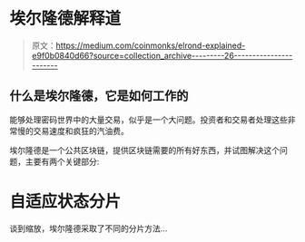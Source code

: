 # 埃尔隆德解释道

> 原文：<https://medium.com/coinmonks/elrond-explained-e9f0b0840d66?source=collection_archive---------26----------------------->

## 什么是埃尔隆德，它是如何工作的

能够处理密码世界中的大量交易，似乎是一个大问题。投资者和交易者处理这些非常慢的交易速度和疯狂的汽油费。

埃尔隆德是一个公共区块链，提供区块链需要的所有好东西，并试图解决这个问题，主要有两个关键部分:

# 自适应状态分片

谈到缩放，埃尔隆德采取了不同的分片方法…